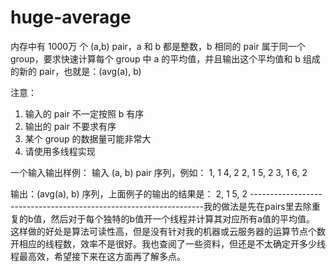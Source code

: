 # huge-average
内存中有 1000万 个 (a,b) pair，a 和 b 都是整数，b 相同的 pair 属于同一个 group，要求快速计算每个 group 中 a 的平均值，并且输出这个平均值和 b 组成的新的 pair，也就是：(avg(a), b)

注意：
1. 输入的 pair 不一定按照 b 有序
2. 输出的 pair 不要求有序
3. 某个 group 的数据量可能非常大
4. 请使用多线程实现

一个输入输出样例：
输入 (a, b) pair 序列，例如：
1, 1
4, 2
2, 1
5, 2
3, 1
6, 2

输出：(avg(a), b) 序列，上面例子的输出的结果是：
2, 1
5, 2
------------------------------------------------------------------我的做法是先在pairs里去除重复的b值，然后对于每个独特的b值开一个线程并计算其对应所有a值的平均值。
这样做的好处是算法可读性高，但是没有针对我的机器或云服务器的运算节点个数开相应的线程数，效率不是很好。我也查阅了一些资料，但还是不太确定开多少线程最高效，希望接下来在这方面再了解多点。
